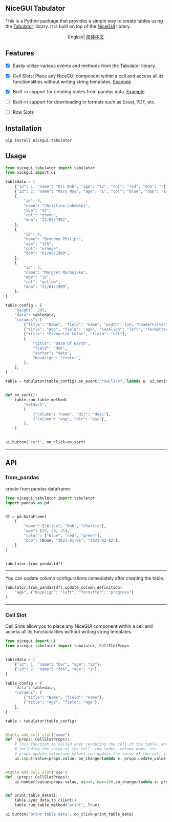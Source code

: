 ## NiceGUI Tabulator

This is a Python package that provides a simple way to create tables using the [Tabulator](https://github.com/olifolkerd/tabulator) library. It is built on top of the [NiceGUI](https://github.com/zauberzeug/nicegui) library.


<div align="center">

English| [简体中文](./README.zh-CN.md)

</div>

## Features

- [x] Easily utilize various events and methods from the Tabulator library.
- [x] Cell Slots: Place any NiceGUI component within a cell and access all its functionalities without writing string templates. [Example](#cell-slot)
- [x] Built-in support for creating tables from pandas data. [Example](#from_pandas)
- [ ] Built-in support for downloading in formats such as Excel, PDF, etc.
- [ ] Row Slots


## Installation

```
pip install nicegui-tabulator
```

## Usage

```python
from nicegui_tabulator import tabulator
from nicegui import ui

tabledata = [
    {"id": 1, "name": "Oli Bob", "age": "12", "col": "red", "dob": ""},
    {"id": 2, "name": "Mary May", "age": "1", "col": "blue", "dob": "14/05/1982"},
    {
        "id": 3,
        "name": "Christine Lobowski",
        "age": "42",
        "col": "green",
        "dob": "22/05/1982",
    },
    {
        "id": 4,
        "name": "Brendon Philips",
        "age": "125",
        "col": "orange",
        "dob": "01/08/1980",
    },
    {
        "id": 5,
        "name": "Margret Marmajuke",
        "age": "16",
        "col": "yellow",
        "dob": "31/01/1999",
    },
]

table_config = {
    "height": 205,  
    "data": tabledata, 
    "columns": [  
        {"title": "Name", "field": "name", "width": 150, "headerFilter": "input"},
        {"title": "Age", "field": "age", "hozAlign": "left", "formatter": "progress"},
        {"title": "Favourite Color", "field": "col"},
        {
            "title": "Date Of Birth",
            "field": "dob",
            "sorter": "date",
            "hozAlign": "center",
        },
    ],
}

table = tabulator(table_config).on_event("rowClick", lambda e: ui.notify(e))


def on_sort():
    table.run_table_method(
        "setSort",
        [
            {"column": "name", "dir": "desc"},
            {"column": "age", "dir": "asc"},
        ],
    )


ui.button("sort", on_click=on_sort)

```

---

## API

### from_pandas
create from pandas dataframe:

```python
from nicegui_tabulator import tabulator
import pandas as pd


df = pd.DataFrame(
    {
        "name": ["Alice", "Bob", "Charlie"],
        "age": [25, 30, 35],
        "color": ["blue", "red", "green"],
        "dob": [None, "2021-01-01", "2021-02-02"],
    }
)


tabulator.from_pandas(df)
```

---

You can update column configurations immediately after creating the table.


```python
tabulator.from_pandas(df).update_column_definition(
    "age", {"hozAlign": "left", "formatter": "progress"}
)
```


---

### Cell Slot

Cell Slots allow you to place any NiceGUI component within a cell and access all its functionalities without writing string templates.

```python
from nicegui import ui
from nicegui_tabulator import tabulator, CellSlotProps


tabledata = [
    {"id": 1, "name": "bar", "age": "12"},
    {"id": 2, "name": "foo", "age": "1"},
]

table_config = {
    "data": tabledata,
    "columns": [
        {"title": "Name", "field": "name"},
        {"title": "Age", "field": "age"},
    ],
}

table = tabulator(table_config)


@table.add_cell_slot("name")
def _(props: CellSlotProps):
    # This function is called when rendering the cell of the table, and it receives the properties of the cell,
    # including the value of the cell, row index, column name, etc.
    # props.update_value(new_value) can update the value of the cell (updates server-side only, the client needs to manually refresh `sync_data_to_client`).
    ui.input(value=props.value, on_change=lambda e: props.update_value(e.value))


@table.add_cell_slot("age")
def _(props: CellSlotProps):
    ui.number(value=props.value, min=0, max=100,on_change=lambda e: props.update_value(e.value))


def print_table_data():
    table.sync_data_to_client()
    table.run_table_method("print", True)

ui.button("print table data", on_click=print_table_data)
```